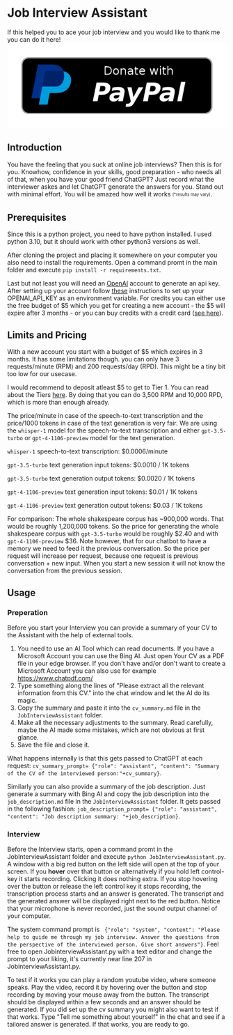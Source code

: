 # Job Interview Assistant
If this helped you to ace your job interview and you would like to thank me you can do it here!
[<img src="paypal-donate-button.png">](https://www.paypal.com/donate/?hosted_button_id=MBW7WAP8SSVAN)

## Introduction
You have the feeling that you suck at online job interviews? Then this is for you. Knowhow, confidence in your skills, good preparation - who needs all of that, when you have your good friend ChatGPT? Just record what the interviewer askes and let ChatGPT generate the answers for you. Stand out with minimal effort. You will be amazed how well it works <sub><sup>(*results may vary)</sup></sub>.
## Prerequisites
Since this is a python project, you need to have python installed. I used python 3.10, but it should work with other python3 versions as well.

 After cloning the project and placing it somewhere on your computer you also need to install the requirements. Open a command promt in the main folder and execute 
 ```pip install -r requirements.txt```.


Last but not least you will need an [OpenAI](https://openai.com/) account to generate an api key. After setting up your account follow [these](https://help.openai.com/en/articles/5112595-best-practices-for-api-key-safety) instructions to set up your OPENAI_API_KEY as an environment variable. For credits you can either use the free budget of $5 which you get for creating a new account - the $5 will expire after 3 months - or you can buy credits with a credit card ([see here](https://platform.openai.com/account/billing/payment-methods)).
## Limits and Pricing
With a new account you start with a budget of $5 which expires in 3 months. It has some limitations though. you can only have 3 requests/minute (RPM) and 200 requests/day (RPD). This might be a tiny bit too low for our usecase.

I would recommend to deposit atleast $5 to get to Tier 1. You can read about the Tiers [here](https://platform.openai.com/docs/guides/rate-limits?context=tier-one). By doing that you can do 3,500 RPM and 10,000 RPD, which is more than enough already.

The price/minute in case of the speech-to-text transcription and the price/1000 tokens in case of the text generation is very fair. We are using the `whisper-1` model for the speech-to-text transcription and either `gpt-3.5-turbo` or `gpt-4-1106-preview` model for the text generation.

`whisper-1` speech-to-text transcription: $0.0006/minute

`gpt-3.5-turbo`
text generation input tokens: $0.0010 / 1K tokens

`gpt-3.5-turbo`
text generation output tokens: $0.0020 / 1K tokens

`gpt-4-1106-preview`
text generation input tokens: $0.01 / 1K tokens

`gpt-4-1106-preview`
text generation output tokens: $0.03 / 1K tokens

For comparison: The whole shakespeare corpus has ~900,000 words. That would be roughly 1,200,000 tokens. So the price for generating the whole shakespeare corpus with `gpt-3.5-turbo` would be roughly $2.40 and with `gpt-4-1106-preview` $36. 
Note however, that for our chatbot to have a memory we need to feed it the previous conversation. So the price per request will increase per request, because one request is previous conversation + new input. When you start a new session it will not know the conversation from the previous session. 

## Usage
### Preperation
Before you start your Interview you can provide a summary of your CV to the Assistant with the help of external tools.

1. You need to use an AI Tool which can read documents. If you have a Microsoft Account you can use the Bing AI. Just open Your CV as a PDF file in your edge browser. If you don't have and/or don't want to create a Microsoft Account you can also use for example https://www.chatpdf.com/
2. Type something along the lines of "Please extract all the relevant information from this CV." into the chat window and let the AI do its magic. 
3. Copy the summary and paste it into the `cv_summary.md` file in the `JobInterviewAssistant` folder.
4. Make all the necessary adjustments to the summary. Read carefully, maybe the AI made some mistakes, which are not obvious at first glance.
5. Save the file and close it.


What happens internally is that this gets passed to ChatGPT at each request: ``cv_summary_prompt= {"role": "assistant", "content": "Summary of the CV of the interviewed person:"+cv_summary}``.

Similarly you can also provide a summary of the job description. Just generate a summary with Bing AI and  copy the job description into the `job_description.md` file in the `JobInterviewAssistant` folder. It gets passed in the following fashion: ``job_description_prompt= {"role": "assistant", "content": "Job description summary: "+job_description}``.

### Interview

Before the Interview starts, open a command promt in the JobInterviewAssistant folder and execute ```python JobInterviewAssistant.py```. A window with a big red button on the left side will open at the top of your screen. If you **hover** over that button or alternatively if you hold left control-key it starts recording. Clicking it does nothing extra. If you stop hovering over the button or release the left control key it stops recording, the transcription process starts and an answer  is generated. The transcript and the generated answer will be displayed right next to the red button. Notice that your microphone is never recorded, just the sound output channel of your computer.

The system command prompt is `` {"role": "system", "content": "Please help to guide me through my job interview. Answer the questions from the perspective of the interviewed person. Give short answers"}``. Feel free to open JobinterviewAssistant.py with a text editor and change the prompt to your liking, it's currently near line 207 in JobinterviewAssistant.py.

To test if it works you can play a random youtube video, where someone speaks. Play the video, record it by hovering over the button and stop recording by moving your mouse away from the button. The transcript should be displayed within a few seconds and an answer should be generated. If you did set up the cv summary you might also want to test if that works. Type "Tell me something about yourself" in the chat and see if a tailored answer is generated. If that works, you are ready to go.